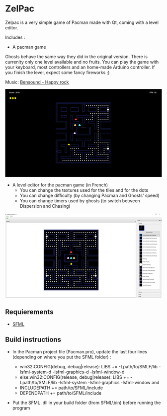 # ZelPac

Zelpac is a very simple game of Pacman made with Qt, coming with a level editor.

Includes :

- A pacman game

Ghosts behave the same way they did in the original version.
There is currenlty only one level available and no fruits.
You can play the game with your keyboard, most controllers and an home-made Arduino controller.
If you finish the level, expect some fancy fireworks ;)

Music: [Bensound - Happy rock](www.bensound.com)

![Alt text](/Illustrations/My_pacman.png)

- A level editor for the pacman game (in French)
	- You can change the textures used for the tiles and for the dots
	- You can change difficulty (by changing Pacman and Ghosts' speed)
	- You can change timers used by ghosts (to switch between Dispersion and Chasing)
	
![Alt text](/Illustrations/My_pacman_editor.png)

## Requierements

- [SFML](https://www.sfml-dev.org/download/sfml/2.4.2/index-fr.php)

## Build instructions

- In the Pacman project file (Pacman.pro), update the last four lines (depending on where you put the SFML folder) :
	- win32:CONFIG(debug, debug|release): LIBS += -Lpath/to/SMLF/lib -lsfml-system-d -lsfml-graphics-d -lsfml-window-d
	- else:win32:CONFIG(release, debug|release): LIBS += -Lpath/to/SMLF/lib -lsfml-system -lsfml-graphics -lsfml-window
	and
	- INCLUDEPATH += path/to/SFML/include
	- DEPENDPATH += path/to/SFML/include
	
- Put the SFML .dll in your build folder (from SFML\bin) before running the program
